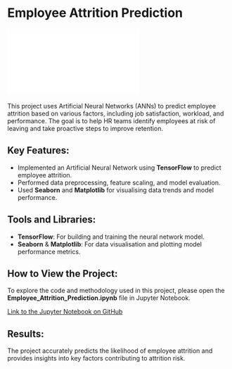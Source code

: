 
# Employee Attrition Prediction

![Project Thumbnail](attrition_thumbnail.pdf)

This project uses Artificial Neural Networks (ANNs) to predict employee attrition based on various factors, including job satisfaction, workload, and performance. The goal is to help HR teams identify employees at risk of leaving and take proactive steps to improve retention.

## Key Features:
- Implemented an Artificial Neural Network using **TensorFlow** to predict employee attrition.
- Performed data preprocessing, feature scaling, and model evaluation.
- Used **Seaborn** and **Matplotlib** for visualising data trends and model performance.
  
## Tools and Libraries:
- **TensorFlow**: For building and training the neural network model.
- **Seaborn** & **Matplotlib**: For data visualisation and plotting model performance metrics.

## How to View the Project:
To explore the code and methodology used in this project, please open the **Employee_Attrition_Prediction.ipynb** file in Jupyter Notebook.

[Link to the Jupyter Notebook on GitHub](https://github.com/idrismo45/Employee-Attrition-Prediction/blob/main/HR_Employee_Retention.ipynb)

## Results:
The project accurately predicts the likelihood of employee attrition and provides insights into key factors contributing to attrition risk.
